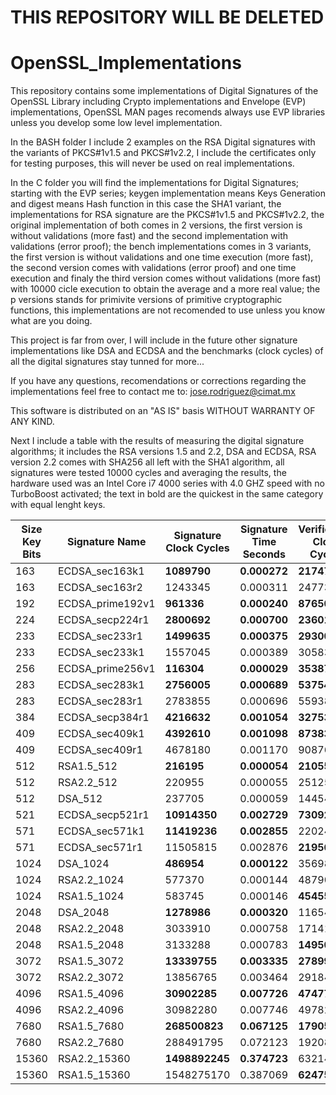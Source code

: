 # THIS REPOSITORY WILL BE DELETED
# OpenSSL_Implementations

This repository contains some implementations of Digital Signatures of the OpenSSL Library including Crypto implementations and Envelope (EVP) implementations, OpenSSL MAN pages recomends always use EVP libraries unless you develop some low level implementation.

In the BASH folder I include 2 examples on the RSA Digital signatures with the variants of PKCS#1v1.5 and PKCS#1v2.2, I include the certificates only for testing purposes, this will never be used on real implementations. 

In the C folder you will find the implementations for Digital Signatures; starting with the EVP series; keygen implementation means Keys Generation and digest means Hash function in this case the SHA1 variant, the implementations for RSA signature are the PKCS#1v1.5 and PKCS#1v2.2, the original implementation of both comes in 2 versions, the first version is without validations (more fast) and the second implementation with validations (error proof); the bench implementations comes in 3 variants, the first version is without validations and one time execution (more fast), the second version comes with validations (error proof) and one time execution and finaly the third version comes without validations (more fast) with 10000 cicle execution to obtain the average and a more real value; the p versions stands for primivite versions of primitive cryptographic functions, this implementations are not recomended to use unless you know what are you doing.

This project is far from over, I will include in the future other signature implementations like DSA and ECDSA and the benchmarks (clock cycles) of all the digital signatures stay tunned for more...

If you have any questions, recomendations or corrections regarding the implementations feel free to contact me to: jose.rodriguez@cimat.mx

This software is distributed on an "AS IS" basis WITHOUT WARRANTY OF ANY KIND.

Next I include a table with the results of measuring the digital signature algorithms; it includes the RSA versions 1.5 and 2.2, DSA and ECDSA, RSA version 2.2 comes with SHA256 all left with the SHA1 algorithm, all signatures were tested 10000 cycles and averaging the results, the hardware used was an Intel Core i7 4000 series with 4.0 GHZ speed with no TurboBoost activated; the text in bold are the quickest in the same category with equal lenght keys.

|	**Size Key Bits**	|	**Signature Name**	|	**Signature Clock Cycles**	|	**Signature Time Seconds**	|	**Verification Clock Cycles**	|	**Verification Time Seconds**	|
|	---	|	---	|	---	|	---	|	---	|	---	|
|	163	|	ECDSA_sec163k1	|	**1089790**	|	**0.000272**	|	**2174745**	|	**0.000544**	|
|	163	|	ECDSA_sec163r2	|	1243345	|	0.000311	|	2477345	|	0.000619	|
|	192	|	ECDSA_prime192v1	|	**961336**	|	**0.000240**	|	**876500**	|	**0.000219**	|
|	224	|	ECDSA_secp224r1	|	**2800692**	|	**0.000700**	|	**2360116**	|	**0.000590**	|
|	233	|	ECDSA_sec233r1	|	**1499635**	|	**0.000375**	|	**2930005**	|	**0.000733**	|
|	233	|	ECDSA_sec233k1	|	1557045	|	0.000389	|	3058320	|	0.000765	|
|	256	|	ECDSA_prime256v1	|	**116304**	|	**0.000029**	|	**353872**	|	**0.000088**	|
|	283	|	ECDSA_sec283k1	|	**2756005**	|	**0.000689**	|	**5375475**	|	**0.001344**	|
|	283	|	ECDSA_sec283r1	|	2783855	|	0.000696	|	5593895	|	0.001398	|
|	384	|	ECDSA_secp384r1	|	**4216632**	|	**0.001054**	|	**3275324**	|	**0.000819**	|
|	409	|	ECDSA_sec409k1	|	**4392610**	|	**0.001098**	|	**8738375**	|	**0.002185**	|
|	409	|	ECDSA_sec409r1	|	4678180	|	0.001170	|	9087685	|	0.002272	|
|	512	|	RSA1.5_512	|	**216195**	|	**0.000054**	|	**21055**	|	**0.000005**	|
|	512	|	RSA2.2_512	|	220955	|	0.000055	|	25125	|	0.000006	|
|	512	|	DSA_512	|	237705	|	0.000059	|	144544	|	0.000036	|
|	521	|	ECDSA_secp521r1	|	**10914350**	|	**0.002729**	|	**7309250**	|	**0.001827**	|
|	571	|	ECDSA_sec571k1	|	**11419236**	|	**0.002855**	|	22024986	|	0.005506	|
|	571	|	ECDSA_sec571r1	|	11505815	|	0.002876	|	**21956915**	|	**0.005489**	|
|	1024	|	DSA_1024	|	**486954**	|	**0.000122**	|	356984	|	0.000089	|
|	1024	|	RSA2.2_1024	|	577370	|	0.000144	|	48790	|	0.000012	|
|	1024	|	RSA1.5_1024	|	583745	|	0.000146	|	**45455**	|	**0.000011**	|
|	2048	|	DSA_2048	|	**1278986**	|	**0.000320**	|	1165440	|	0.000291	|
|	2048	|	RSA2.2_2048	|	3033910	|	0.000758	|	171410	|	0.000043	|
|	2048	|	RSA1.5_2048	|	3133288	|	0.000783	|	**149508**	|	**0.000037**	|
|	3072	|	RSA1.5_3072	|	**13339755**	|	**0.003335**	|	**278995**	|	**0.000070**	|
|	3072	|	RSA2.2_3072	|	13856765	|	0.003464	|	291845	|	0.000073	|
|	4096	|	RSA1.5_4096	|	**30902285**	|	**0.007726**	|	**474770**	|	**0.000119**	|
|	4096	|	RSA2.2_4096	|	30982280	|	0.007746	|	497820	|	0.000124	|
|	7680	|	RSA1.5_7680	|	**268500823**	|	**0.067125**	|	**1790554**	|	**0.000448**	|
|	7680	|	RSA2.2_7680	|	288491795	|	0.072123	|	1920852	|	0.000480	|
|	15360	|	RSA2.2_15360	|	**1498892245**	|	**0.374723**	|	6321415	|	0.001580	|
|	15360	|	RSA1.5_15360	|	1548275170	|	0.387069	|	**6247540**	|	**0.001562**	|
